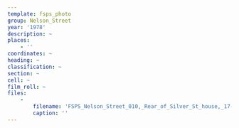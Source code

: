 ```yaml
---
template: fsps_photo
group: Nelson_Street
year: '1978'
description: ~
places:
    - ''
coordinates: ~
heading: ~
classification: ~
section: ~
cell: ~
film_roll: ~
files:
    -
        filename: 'FSPS_Nelson_Street_010,_Rear_of_Silver_St_house,_17-7-C2,_1978.png'
        caption: ''
---
```

